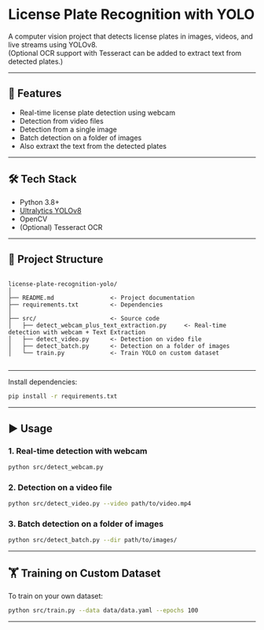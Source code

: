 # License Plate Recognition with YOLO

A computer vision project that detects license plates in images, videos, and live streams using YOLOv8.  
(Optional OCR support with Tesseract can be added to extract text from detected plates.)

---

## 🚀 Features
- Real-time license plate detection using webcam
- Detection from video files
- Detection from a single image
- Batch detection on a folder of images
- Also extraxt the text from the detected plates

---

## 🛠 Tech Stack
- Python 3.8+
- [Ultralytics YOLOv8](https://github.com/ultralytics/ultralytics)
- OpenCV
- (Optional) Tesseract OCR

---

## 📂 Project Structure
```

license-plate-recognition-yolo/
│
├── README.md                <- Project documentation
├── requirements.txt         <- Dependencies
│
├── src/                     <- Source code
│   ├── detect_webcam_plus_text_extraction.py     <- Real-time detection with webcam + Text Extraction
│   ├── detect_video.py      <- Detection on video file
│   ├── detect_batch.py      <- Detection on a folder of images
│   └── train.py             <- Train YOLO on custom dataset


````

---

Install dependencies:

```bash
pip install -r requirements.txt
```


---

## ▶️ Usage

### 1. Real-time detection with webcam

```bash
python src/detect_webcam.py
```

### 2. Detection on a video file

```bash
python src/detect_video.py --video path/to/video.mp4
```


### 3. Batch detection on a folder of images

```bash
python src/detect_batch.py --dir path/to/images/
```

---

## 🏋️ Training on Custom Dataset

To train on your own dataset:

```bash
python src/train.py --data data/data.yaml --epochs 100
```

---
